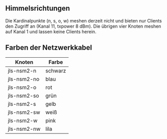 ## Himmelsrichtungen

Die Kardinalpunkte (n, s, o, w) meshen derzeit nicht und bieten nur Clients den Zugriff an (Kanal 11, txpower 8 dBm).
Die übrigen vier Knoten meshen auf Kanal 1 und lassen keine Clients herein.

## Farben der Netzwerkkabel

| Knoten    | Farbe |
|-----------|-------|
|jls-nsm2-n |schwarz|
|jls-nsm2-no|blau   |
|jls-nsm2-o |rot    |
|jls-nsm2-so|grün   |
|jls-nsm2-s |gelb   |
|jls-nsm2-sw|weiß   |
|jls-nsm2-w |pink   |
|jls-nsm2-nw|lila   |
